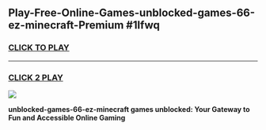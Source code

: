 
## Play-Free-Online-Games-unblocked-games-66-ez-minecraft-Premium #1lfwq
<h3>
<a href="https://premium.freeplayer.one?title=unblocked-games-66-ez-minecraft&ref=8M">CLICK TO PLAY</a></h3>
<hr>

<h3>
<a href="https://premium.freeplayer.one?title=unblocked-games-66-ez-minecraft&ref=8M">CLICK 2 PLAY</a>
  
</h3>

<a href="https://premium.freeplayer.one?title=unblocked-games-66-ez-minecraft&ref=8M"><img src="https://clearcache.store/games.png"></a>


**unblocked-games-66-ez-minecraft games unblocked: Your Gateway to Fun and Accessible Online Gaming**
